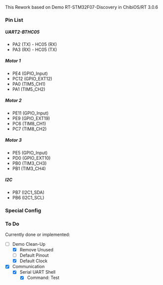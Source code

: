 This Rework based on Demo RT-STM32F07-Discovery in ChibiOS/RT 3.0.6

### Pin List

##### UART2-BTHC05
- PA2 (TX) - HC05 (RX)
- PA3 (RX) - HC05 (TX)

##### Motor 1
- PE4 (GPIO_Input)
- PC12 (GPIO_EXT12)
- PA0 (TIM5_CH1)
- PA1 (TIM5_CH2)

##### Motor 2
- PE11 (GPIO_Input)
- PE9 (GPIO_EXT19)
- PC6 (TIM8_CH1)
- PC7 (TIM8_CH2)

##### Motor 3
- PE5 (GPIO_Input)
- PD0 (GPIO_EXT10)
- PB0 (TIM3_CH3)
- PB1 (TIM3_CH4)

##### I2C
- PB7 (I2C1_SDA)
- PB6 (I2C1_SCL)

### Special Config

### To Do
Currently done or implemented:
- [ ] Demo Clean-Up
  - [x] Remove Unused
  - [ ] Default Pinout
  - [x] Default Clock
- [x] Communication
  - [x] Serial UART Shell
    - [x] Command: Test
